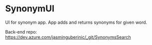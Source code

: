 # SynonymUI
UI for synonym app. App adds and returns synonyms for given word.

Back-end repo: https://dev.azure.com/jasminguberinic/_git/SynonymsSearch
